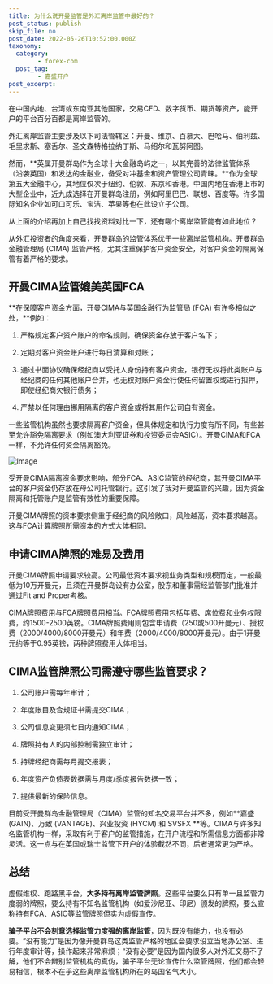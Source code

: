 ```yaml
---
title: 为什么说开曼监管是外汇离岸监管中最好的？
post_status: publish
skip_file: no
post_date: 2022-05-26T10:52:00.000Z
taxonomy:
  category:
        - forex-com
  post_tag:
        - 嘉盛开户
post_excerpt: 
---
```

在中国内地、台湾或东南亚其他国家，交易CFD、数字货币、期货等资产，能开户的平台百分百都是离岸监管的。

外汇离岸监管主要涉及以下司法管辖区：开曼、维京、百慕大、巴哈马、伯利兹、毛里求斯、塞舌尔、圣文森特格拉纳丁斯、马绍尔和瓦努阿图。

然而，**英属开曼群岛作为全球十大金融岛屿之一，以其完善的法律监管体系（沿袭英国）和发达的金融业，备受对冲基金和资产管理公司青睐。**作为全球第五大金融中心，其地位仅次于纽约、伦敦、东京和香港。中国内地在香港上市的大型企业中，近九成选择在开曼群岛注册，例如阿里巴巴、联想、百度等。许多国际知名企业如可口可乐、宝洁、苹果等也在此设立子公司。

从上面的介绍再加上自己找找资料对比一下，还有哪个离岸监管能有如此地位？

从外汇投资者的角度来看，开曼群岛的监管体系优于一些离岸监管机构。开曼群岛金融管理局 (CIMA) 监管严格，尤其注重保护客户资金安全，对客户资金的隔离保管有着严格的要求。

## 开曼CIMA监管媲美英国FCA

**在保障客户资金方面，开曼CIMA与英国金融行为监管局 (FCA) 有许多相似之处，**例如：

1. 严格规定客户资产账户的命名规则，确保资金存放于客户名下；

1. 定期对客户资金账户进行每日清算和对账；

1. 通过书面协议确保经纪商以受托人身份持有客户资金，银行无权将此类账户与经纪商的任何其他账户合并，也无权对账户资金行使任何留置权或进行扣押，即使经纪商欠银行债务；

1. 严禁以任何理由挪用隔离的客户资金或将其用作公司自有资金。

一些监管机构虽然也要求隔离客户资金，但具体规定和执行力度有所不同，有些甚至允许豁免隔离要求（例如澳大利亚证券和投资委员会ASIC）。开曼CIMA和FCA一样，不允许任何资金隔离豁免。

![Image](https://prod-files-secure.s3.us-west-2.amazonaws.com/39ed1227-6d7d-4570-be36-9ccd4a2c4241/bd849744-3fcb-4a37-8312-357962c8f065/image.png?X-Amz-Algorithm=AWS4-HMAC-SHA256&X-Amz-Content-Sha256=UNSIGNED-PAYLOAD&X-Amz-Credential=ASIAZI2LB466UMIVH4NR%2F20251011%2Fus-west-2%2Fs3%2Faws4_request&X-Amz-Date=20251011T101316Z&X-Amz-Expires=3600&X-Amz-Security-Token=IQoJb3JpZ2luX2VjEGYaCXVzLXdlc3QtMiJGMEQCIGVlILRMrwPIjnucOkZEMPzLN9r%2Fkp1Ws52r9OySWWZPAiBHjJPXFkaL%2BO5m%2BtCVbUYuhawq6beNZ1qAt%2Bv0R21leCqIBAj%2F%2F%2F%2F%2F%2F%2F%2F%2F%2F%2F8BEAAaDDYzNzQyMzE4MzgwNSIMi3FWjm3bd5kM3W47KtwD0yvqox1KWpp7aq7jhUfveBkICEsEt6kZtLVQQ7omhBcz%2Fqau5KD%2FFbHe35ovOFPaiw9TdbzXyWrdPVW6sucEzSD8yC72G8QHwH9Z%2BZ9FxadERydZAoImeKWhYoBA5XYnuVXR%2FjPXenPNm159yYX35zTeQk2omo2eynzIIJtl73ehAWiHLb6v3eAqifb0gxU8FKIkDJB4qG5zemHw%2Flenb%2FS%2BQyXQFwQFyeWDFd2%2B9TmqOSYa6NuXgvNlhwRUG7jLGHMz1eKPfEjszmaxA9Zbmkt9m6kuP8rwJVMfQb0RJlvReGpMM%2BVXVDidPENz%2FSGLY8p12Z5MlaYpcZ8SdR3y3Pv7SMrrojo3PwkIFj2jGXiVWWcGnrUeGIiAryCouc9AIxiMG5ZaDib9AlSYuy7lKjb3YjQb6Ye5eP9mcboxLiXTjdg6j84Rai1Ln1ohLt1LXQre%2BVZ26Ae9yezAWFJ03bFj9hRdBgKbSjh09NoO9j23ZswEyoltosNIPp3b7DhrUwsUN0Uq7z4yExPxA4nJnsf8ksyZPZLiwYc%2FRlMpx5f4pNKwhPHhxHj73lw2Z7Ca2UqIbB6HmtrybRNmVdoi00KIc9FToRC3JD8ahDMMOBgCVwQGjeCGjs6GJxwwvuKnxwY6pgGtf8dwYSPAi9g5%2F1EJ%2FfQOs6njAusgwOIZGAKZ51IugU2MpX2raXkh%2FC6FMRtUrhJyVNQyZovm1sxvwJnjQo8uFI92WPTGT52M8u6AH1VxFCBBF24iLGwrVx99UA0ZZfLdkHU7G3lXydp3mBiGBMM2krb9vdhqrqLfhXIQjfPXG54NybtK0xaKcRbEZXhMzQzTvXX8wRLCA37ujezQPn3Otxp%2BN%2Bdl&X-Amz-Signature=dd460adba1877df13bb0f55c6eb4e766432710b87e1bd44625006343d8546cb2&X-Amz-SignedHeaders=host&x-amz-checksum-mode=ENABLED&x-id=GetObject)

受开曼CIMA隔离资金要求影响，部分FCA、ASIC监管的经纪商，其开曼CIMA平台的客户资金仍存放在母公司托管银行。这引发了我对开曼监管的兴趣，因为资金隔离和托管账户是监管有效性的重要保障。

开曼CIMA牌照的资本要求侧重于经纪商的风险敞口，风险越高，资本要求越高。这与FCA计算牌照所需资本的方式大体相同。

## **申请CIMA牌照的难易及费用**

开曼CIMA牌照申请要求较高。公司最低资本要求视业务类型和规模而定，一般最低为10万开曼元，且须在开曼群岛设有办公室，股东和董事需经监管部门批准并通过Fit and Proper考核。

CIMA牌照费用与FCA牌照费用相当。FCA牌照费用包括年费、席位费和业务权限费，约1500-2500英镑。CIMA牌照费用则包含申请费（250或500开曼元）、授权费（2000/4000/8000开曼元）和年费（2000/4000/8000开曼元）。由于1开曼元约等于0.95英镑，两种牌照费用大体相当。

## CIMA监管牌照公司需遵守哪些监管要求？

1. 公司账户需每年审计；

1. 年度账目及合规证书需提交CIMA；

1. 公司信息变更须七日内通知CIMA；

1. 牌照持有人的内部控制需独立审计；

1. 持牌经纪商需每月提交报表；

1. 年度资产负债表数据需与月度/季度报告数据一致；

1. 提供最新的保险信息。

目前受开曼群岛金融管理局（CIMA）监管的知名交易平台并不多，例如**嘉盛 (GAIN)、万致 (VANTAGE)、兴业投资 (HYCM) 和 SVSFX **等。CIMA与许多知名监管机构一样，采取有利于客户的监管措施，在开户流程和所需信息方面都非常灵活。这一点与在英国或瑞士监管下开户的体验截然不同，后者通常更为严格。

## 总结

虚假维权、跑路黑平台，**大多持有离岸监管牌照**。这些平台要么只有单一且监管力度弱的牌照，要么持有不知名监管机构（如爱沙尼亚、印尼）颁发的牌照，要么宣称持有FCA、ASIC等监管牌照但实为虚假宣传。

**骗子平台不会刻意选择监管力度强的离岸监管**，因为既没有能力，也没有必要。“没有能力”是因为像开曼群岛这类监管严格的地区会要求设立当地办公室、进行年度审计等，操作起来非常麻烦；“没有必要”是因为国内很多人对外汇交易不了解，他们不会辨别监管机构的真伪，骗子平台无论宣传什么监管牌照，他们都会轻易相信，根本不在乎这些离岸监管机构所在的岛国名气大小。